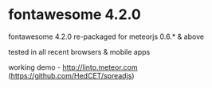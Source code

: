 fontawesome 4.2.0
===========
fontawesome 4.2.0 re-packaged for meteorjs 0.6.* & above

tested in all recent browsers & mobile apps

working demo - http://linto.meteor.com (https://github.com/HedCET/spreadjs)
